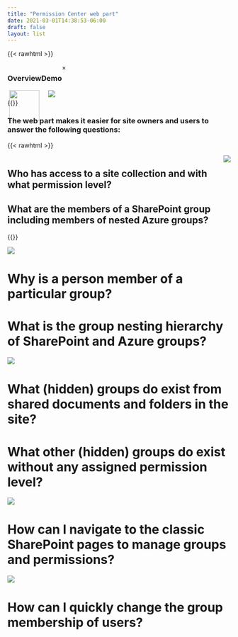 ```yaml
---
title: "Permission Center web part"
date: 2021-03-01T14:38:53-06:00
draft: false
layout: list
---
```

<!-- header -->
{{< rawhtml >}}
<div style="display:flex;">
    <div style="text-align:center;">
        <h3>Overview</h3>
        <img class="myImg" onClick="openImage(event)" src="/images/Overview.png" style="flex-shrink:1;width:94%;"/>
    </div>
    <div style="text-align:center;">
        <h3>Demo</h3>
        <img class="myImg" onClick="openImage(event)" src="/images/Overview.gif" style="flex-shrink:1;"/>
    </div>
    <!-- The Modal -->
    <div id="myModal" class="modal">
        <span class="close">&times;</span>
        <img class="modal-content" id="img01">
        <div id="caption"></div>
    </div>
</div>
<script>
    //add eventlistener to all images
    const openImage = (event) => {
        console.log(event.target);
        modal.style.display = "block";
        modalImg.src = event.target.src;
        }
    // Get the modal
    var modal = document.getElementById("myModal");
    // Get the image and insert it inside the modal - use its "alt" text as a caption
    var img = document.getElementById("myImg");
    var modalImg = document.getElementById("img01");
    var captionText = document.getElementById("caption");
    // Get the <span> element that closes the modal
    var span = document.getElementsByClassName("close")[0];
    // When the user clicks on <span> (x), close the modal
    span.onclick = function() { 
    modal.style.display = "none";
    }
</script>
{{</rawhtml >}}


### The web part makes it easier for site owners and users to answer the following questions:

{{< rawhtml >}}
    <div style="display:flex;">
        <div style="flex-shrink:2;">
            <h2>Who has access to a site collection and with what permission level?</h2>
            <h2>What are the members of a SharePoint group including members of nested Azure groups?</h2>
        </div>
        <div style="flex-shrink:1;">
            <img class="myImg" onClick="openImage(event)" src="/images/01.png" />
        </div>
    </div>
{{</rawhtml >}}

![](/images/02.png#right300)

# Why is a person member of a particular group?

# What is the group nesting hierarchy of SharePoint and Azure groups?

![](/images/03.png#right300)

# What (hidden) groups do exist from shared documents and folders in the site?

# What other (hidden) groups do exist without any assigned permission level?

![](/images/04.png#right300)

# How can I navigate to the classic SharePoint pages to manage groups and permissions?

![](/images/05.png#right300)

# How can I quickly change the group membership of users?

